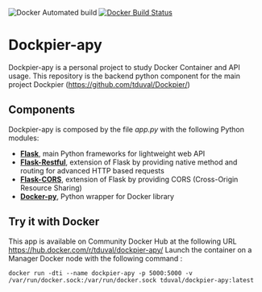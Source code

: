 ![Docker Automated build](https://img.shields.io/docker/automated/tduval/dockpier-apy.svg?style=flat-square) [![Docker Build Status](https://img.shields.io/docker/build/tduval/dockpier-apy.svg?style=flat-square)](https://hub.docker.com/r/tduval/dockpier-apy/)

# Dockpier-apy
Dockpier-apy is a personal project to study Docker Container and API usage.
This repository is the backend python component for the main project Dockpier (https://github.com/tduval/Dockpier/)

## Components
Dockpier-apy is composed by the file *app.py* with the following Python modules:
- [**Flask**](http://flask.pocoo.org/), main Python frameworks for lightweight web API
- [**Flask-Restful**](http://flask-restful.readthedocs.io/), extension of Flask by providing native method and routing for advanced HTTP based requests
- [**Flask-CORS**](http://flask-cors.readthedocs.io), extension of Flask by providing CORS (Cross-Origin Resource Sharing)
- [**Docker-py**](http://docker-py.readthedocs.io), Python wrapper for Docker library

## Try it with Docker
This app is available on Community Docker Hub at the following URL https://hub.docker.com/r/tduval/dockpier-apy/
Launch the container on a Manager Docker node with the following command :
```
docker run -dti --name dockpier-apy -p 5000:5000 -v /var/run/docker.sock:/var/run/docker.sock tduval/dockpier-apy:latest
```
